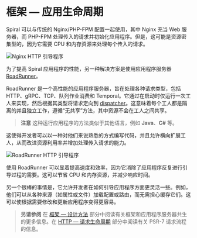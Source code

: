 # 框架 — 应用生命周期

Spiral 可以与传统的 Nginx/PHP-FPM 配置一起使用，其中 Nginx 充当 Web 服务器，而 PHP-FPM 处理传入的请求并初始化应用程序。但是，这可能是资源密集型的，因为它需要 CPU 和内存资源来处理每个传入的请求。

![Nginx HTTP 引导程序](https://user-images.githubusercontent.com/773481/211190445-06c17d86-58d6-43d8-995f-36cf448714ae.jpg)

为了提高 Spiral 应用程序的性能，另一种解决方案是使用应用程序服务器 [RoadRunner](https://roadrunner.dev/)。

RoadRunner 是一个高性能的应用程序服务器，旨在处理各种请求类型，包括 HTTP、gRPC、TCP、队列作业消费和 Temporal。它通过在启动时仅运行一次工人来实现，然后根据其类型将请求定向到 [dispatcher](../framework/dispatcher.md)。这意味着每个工人都是隔离的并且独立工作，遵循“无共享”方法，其中资源不会在工人之间共享。

> **注意**
> 这种运行应用程序的方法类似于其他语言，例如 **Java**、**C#** 等。

这使得开发者可以以一种对他们来说熟悉的方式编写代码，并且允许横向扩展工人，从而改进资源利用率并增加处理传入请求的能力。

![RoadRunner HTTP 引导程序](https://user-images.githubusercontent.com/773481/211190445-06c17d86-58d6-43d8-995f-36cf448714ae.jpg)

使用 RoadRunner 可以显着提高速度和效率，因为它消除了应用程序反复进行引导过程的需要。这可以节省 CPU 和内存资源，并减少响应时间。

另一个很棒的事情是，它允许开发者在如何引导应用程序方面更灵活一些。例如，他们可以从各种来源（如属性或文件）加载配置或路由，而无需担心缓存它们。这可以使根据需要修改和更新应用程序变得更容易。

> **另请参阅**
> 在 [框架 — 设计方法](../framework/design.md) 部分中阅读有关框架和应用程序服务器共生的更多信息。在 [HTTP — 请求生命周期](../http/lifecycle.md) 部分中阅读有关 PSR-7 请求流程的信息。
